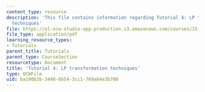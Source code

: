 ```yaml
---
content_type: resource
description: 'This file contains information regarding Tutorial 4: LP transformation
  techniques'
file: https://ol-ocw-studio-app-production.s3.amazonaws.com/courses/15-053-optimization-methods-in-management-science-spring-2013/ba190b2b34486b543cc1769a64e3b700_MIT15_053S13_tut04.pdf
file_type: application/pdf
learning_resource_types:
- Tutorials
parent_title: Tutorials
parent_type: CourseSection
resourcetype: Document
title: 'Tutorial 4: LP transformation techniques'
type: OCWFile
uid: ba190b2b-3448-6b54-3cc1-769a64e3b700
---
```

